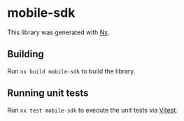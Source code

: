 # mobile-sdk

This library was generated with [Nx](https://nx.dev).

## Building

Run `nx build mobile-sdk` to build the library.

## Running unit tests

Run `nx test mobile-sdk` to execute the unit tests via [Vitest](https://vitest.dev/).
